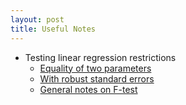 ```yaml
---
layout: post
title: Useful Notes
---
```


- Testing linear regression restrictions
  - [Equality of two parameters](https://www3.nd.edu/~rwilliam/stats2/l42.pdf)
  - [With robust standard errors](http://stats.stackexchange.com/a/93832/89253)
  - [General notes on F-test](http://www.mattblackwell.org/files/teaching/ftests.pdf)

